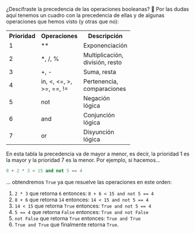 ¿Descifraste la precedencia de las operaciones booleanas? :thinking: Por las dudas aquí tenemos un cuadro con la precedencia de ellas y de algunas operaciones que hemos visto (y otras que no):


<table class="table table-striped table-bordered table-condensed text-center">
  <tr>
    <th class ="text-center" style="width: 10px">Prioridad</th>
    <th class ="text-center" style="width: 75px">Operaciones</th>
    <th class ="text-center" style="width: 75px">Descripción</th>
  </tr>
  <tr>
    <td>1</td>
    <td>**</td>
    <td>Exponenciación</td>
  </tr>
  <tr>
    <td>2</td>
    <td>*,  /,  %</td>
    <td>Multiplicación, división, resto</td>
  </tr>
  <tr>
    <td>3</td>
    <td>+,  -</td>
    <td>Suma, resta</td>
  </tr>
  <tr>
    <td>4</td>
    <td>in,  <,  <=,  >,  >=,  ==,  !=</td>
    <td>Pertenencia, comparaciones</td>
  </tr>
  <tr>
    <td>5</td>
    <td>not</td>
    <td>Negación lógica</td>
  </tr>
  <tr>
    <td>6</td>
    <td>and</td>
    <td>Conjunción lógica</td>
  </tr>
  <tr>
    <td>7</td>
    <td>or</td>
    <td>Disyunción lógica</td>
  </tr>
</table>

En esta tabla la precedencia va de mayor a menor, es decir, la prioridad 1 es la mayor y la prioridad 7 es la menor. Por ejemplo, si hacemos...

``` python
8 + 2 * 3 < 15 and not 5 == 4
```

... obtendremos `True` ya que resuelve las operaciones en este orden:

1. `2 * 3` que retorna `6` entonces: `8 + 6 < 15 and not 5 == 4`
2. `8 + 6` que retorna `14` entonces: `14 < 15 and not 5 == 4`
3. `14 < 15` que retorna `True` entonces: `True and not 5 == 4`
4. `5 == 4` que retorna `False` entonces: `True and not False`
5. `not False` que retorna `True` entonces: `True and True`
6. `True and True` que finalmente retorna `True`.